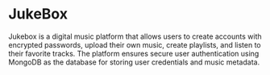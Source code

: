 # JukeBox
Jukebox is a digital music platform that allows users to create accounts with encrypted passwords, upload their own music, create playlists, and listen to their favorite tracks. The platform ensures secure user authentication using MongoDB as the database for storing user credentials and music metadata.
